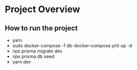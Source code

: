 # Project Overview

## How to run the project

- yarn
- sudo docker-compose -f db-docker-compose.yml up -d
- npx prisma migrate dev
- npx prisma db seed
- yarn dev